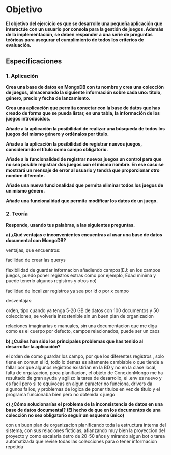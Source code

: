 # Objetivo
**El objetivo del ejercicio es que se desarrolle una pequeña aplicación que interactúe con un usuario por consola para la gestión de juegos. Además de la implementación, se deben responder a una serie de preguntas teóricas para asegurar el cumplimiento de todos los criterios de evaluación.**

## Especificaciones

### 1. Aplicación
**Crea una base de datos en MongoDB con tu nombre y crea una colección de juegos, almacenando la siguiente información sobre cada uno: título, género, precio y fecha de lanzamiento.**

**Crea una aplicación que permita conectar con la base de datos que has creado de forma que se pueda listar, en una tabla, la información de los juegos introducidos.**

**Añade a la aplicación la posibilidad de realizar una búsqueda de todos los juegos del mismo género y ordénalos por título.**

**Añade a la aplicación la posibilidad de registrar nuevos juegos, considerando el título como campo obligatorio.**

**Añade a la funcionalidad de registrar nuevos juegos un control para que no sea posible registrar dos juegos con el mismo nombre. En ese caso se mostrará un mensaje de error al usuario y tendrá que proporcionar otro nombre diferente.**

**Añade una nueva funcionalidad que permita eliminar todos los juegos de un mismo género.**

**Añade una funcionalidad que permita modificar los datos de un juego.**

### 2. Teoría
**Responde, usando tus palabras, a las siguientes preguntas.**

**a) ¿Qué ventajas e inconvenientes encuentras al usar una base de datos documental con MongoDB?**

ventajas, que encuentros:

facilidad de crear las querys

flexibilidad de guardar informacion añadiendo campos(EJ: en los campos juegos, puedo poner registros extras como por ejemplo, Edad minima y puede tenerlo algunos registros y otros no)

facilidad de localizar registros ya sea por id o por x campo

desventajas:

orden, tipo cuando ya tenga 5-20 GB de datos con 100 documentos y 50 colecciones, se volveria insostenible sin un buen plan de organizacion

relaciones imaginarias o manuales, sin una documentacion que me diga como es el cuerpo por defecto, campos relacionados, puede ser un caos

**b) ¿Cuáles han sido los principales problemas que has tenido al desarrollar la aplicación?**

el orden de como guardar los campo, por que los diferentes registros , solo tiene en comun el id, todo lo demas es altamente cambiable o que tiende a fallar por que algunos registros existirian en la BD y no en la clase local, falta de orgaizacion, poca planifiacion, el objeto de ConexionMongo me ha resultado de gran ayuda y agilizo la tarea de desarrollo, el .env es  nuevo y es facil pero si te equivocas en algun caracter no funciona, drivers da algunos fallos, y problemas de logica de poner titulos en vez de titulo y el programa funcionaba bien pero no obtenida x juego

**c) ¿Cómo solucionarías el problema de la inconsistencia de datos en una base de datos documental? (El hecho de que en los documentos de una colección no sea obligatorio seguir un esquema único)**

con un buen plan de organizacion planificando toda la estructura interna del sistema, con sus relaciones ficticias, afianzando muy bien la proyeccion del proyecto y como escalaria detro de 20-50 años y mirando algun bot o tarea automatizada que revise todas las colecciones para o tener informacion repetida